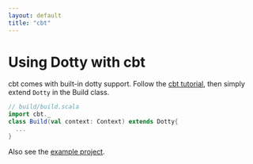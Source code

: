 ```yaml
---
layout: default
title: "cbt"
---
```


Using Dotty with cbt
====================
cbt comes with built-in dotty support. Follow the
[cbt tutorial](https://github.com/cvogt/cbt/), then simply extend `Dotty` in the Build class.

```scala
// build/build.scala
import cbt._
class Build(val context: Context) extends Dotty{
  ...
}
```

Also see the [example project](https://github.com/cvogt/cbt/tree/master/examples/dotty-example).
